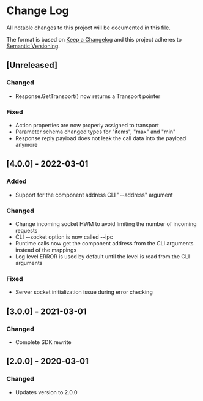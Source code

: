# Change Log
All notable changes to this project will be documented in this file.

The format is based on [Keep a Changelog](http://keepachangelog.com/)
and this project adheres to [Semantic Versioning](http://semver.org/).

## [Unreleased]
### Changed
- Response.GetTransport() now returns a Transport pointer

### Fixed
- Action properties are now properly assigned to transport
- Parameter schema changed types for "items", "max" and "min"
- Response reply payload does not leak the call data into the payload anymore

## [4.0.0] - 2022-03-01
### Added
- Support for the component address CLI "--address" argument

### Changed
- Change incoming socket HWM to avoid limiting the number of incoming requests
- CLI --socket option is now called --ipc
- Runtime calls now get the component address from the CLI arguments instead of the mappings
- Log level ERROR is used by default until the level is read from the CLI arguments

### Fixed
- Server socket initialization issue during error checking

## [3.0.0] - 2021-03-01
### Changed
- Complete SDK rewrite

## [2.0.0] - 2020-03-01
### Changed
- Updates version to 2.0.0
